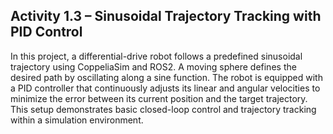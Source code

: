 ## Activity 1.3 – Sinusoidal Trajectory Tracking with PID Control
In this project, a differential-drive robot follows a predefined sinusoidal trajectory using CoppeliaSim and ROS2. A moving sphere defines the desired path by oscillating along a sine function. The robot is equipped with a PID controller that continuously adjusts its linear and angular velocities to minimize the error between its current position and the target trajectory. This setup demonstrates basic closed-loop control and trajectory tracking within a simulation environment.
